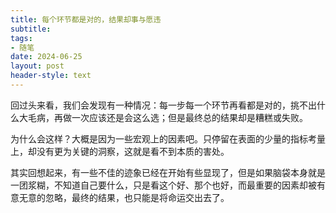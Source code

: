 ```yaml
---
title: 每个环节都是对的，结果却事与愿违
subtitle: 
tags: 
- 随笔
date: 2024-06-25
layout: post
header-style: text
---
```


回过头来看，我们会发现有一种情况：每一步每一个环节再看都是对的，挑不出什么大毛病，再做一次应该还是会这么选；但是最终总的结果却是糟糕或失败。

为什么会这样？大概是因为一些宏观上的因素吧。只停留在表面的少量的指标考量上，却没有更为关键的洞察，这就是看不到本质的害处。

其实回想起来，有一些不佳的迹象已经在开始有些显现了，但是如果脑袋本身就是一团浆糊，不知道自己要什么，只是看这个好、那个也好，而最重要的因素却被有意无意的忽略，最终的结果，也只能是将命运交出去了。